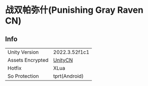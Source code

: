 # 战双帕弥什(Punishing Gray Raven CN)

## Info

| | |
| - | - |
| Unity Version | 2022.3.52f1c1 |
| Assets Encrypted | [UnityCN](../../Info/UnityCN/UnityCN.md) |
| Hotfix | XLua |
| So Protection | tprt(Android) |